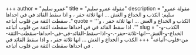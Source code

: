 +++
author = "عمرو سليم"
title = "مقولة عمرو سليم"
description = "مقولة عمرو سليم: الكذب و الخداع و الغش ... انها ثلاثة حفر ، و اذا سقط القائد في في احداها سقطت الثقة من قلوب أتباعه ."
quote = '''الكذب و الخداع و الغش ... انها ثلاثة حفر ، و اذا سقط القائد في في احداها سقطت الثقة من قلوب أتباعه .'''
slug = "الكذب-و-الخداع-و-الغش--انها-ثلاثة-حفر-،-و-اذا-سقط-القائد-في-في-احداها-سقطت-الثقة-من-قلوب-أتباعه"
+++
الكذب و الخداع و الغش ... انها ثلاثة حفر ، و اذا سقط القائد في في احداها سقطت الثقة من قلوب أتباعه .
